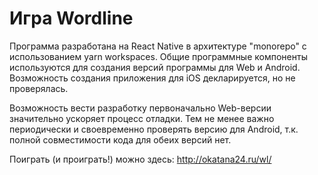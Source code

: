 # Игра Wordline

Программа разработана на React Native в архитектуре "monorepo" с использованием yarn workspaces.
Общие программные компоненты используются для создания версий программы для Web и Android.
Возможность создания приложения для iOS декларируется, но не проверялась.

Возможность вести разработку первоначально Web-версии значительно ускоряет процесс отладки.
Тем не менее важно периодически и своевременно проверять версию для Android, 
т.к. полной совместимости кода для обеих версий нет.

Поиграть (и проиграть!) можно здесь:
http://okatana24.ru/wl/
